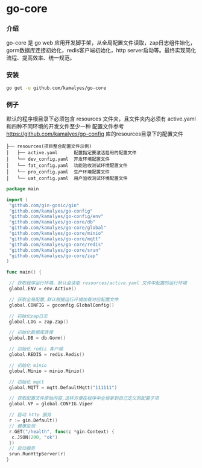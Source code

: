 <!--
 /*
 * @Author: kamalyes 501893067@qq.com
 * @Date: 2023-07-28 00:50:58
 * @LastEditors: kamalyes 501893067@qq.com
 * @LastEditTime: 2024-07-28 23:26:18
 * @FilePath: \go-core\README.md
 * @Description:
 *
 * Copyright (c) 2024 by kamalyes, All Rights Reserved.
 */
-->
# go-core

### 介绍

go-core 是 go web 应用开发脚手架，从全局配置文件读取，zap日志组件始化，gorm数据库连接初始化，redis客户端初始化，http server启动等。最终实现简化流程、提高效率、统一规范。

### 安装

```bash
go get -u github.com/kamalyes/go-core
```

### 例子

默认的程序根目录下必须包含 resources 文件夹，且文件夹内必须有 active.yaml和四种不同环境的开发文件至少一种
配置文件参考 <https://github.com/kamalyes/go-config> 库的resources目录下的配置文件

```shell
├── resources(项目整合配置文件示例)
│   ├── active.yaml      配置指定要激活启用的配置文件
│   └── dev_config.yaml  开发环境配置文件
│   └── fat_config.yaml  功能验收测试环境配置文件
│   └── pro_config.yaml  生产环境配置文件
│   └── uat_config.yaml  用户验收测试环境配置文件
```

```go
package main

import (
 "github.com/gin-gonic/gin"
 "github.com/kamalyes/go-config"
 "github.com/kamalyes/go-config/env"
 "github.com/kamalyes/go-core/db"
 "github.com/kamalyes/go-core/global"
 "github.com/kamalyes/go-core/minio"
 "github.com/kamalyes/go-core/mqtt"
 "github.com/kamalyes/go-core/redis"
 "github.com/kamalyes/go-core/srun"
 "github.com/kamalyes/go-core/zap"
)

func main() {

 // 获取程序运行环境，默认会读取 resources/active.yaml 文件中配置的运行环境
 global.ENV = env.Active()

 // 获取全局配置,默认根据运行环境加载对应配置文件
 global.CONFIG = goconfig.GlobalConfig()

 // 初始化zap日志
 global.LOG = zap.Zap()

 // 初始化数据库连接
 global.DB = db.Gorm()

 // 初始化 redis 客户端
 global.REDIS = redis.Redis()

 // 初始化 minio
 global.Minio = minio.Minio()

 // 初始化 mqtt
 global.MQTT = mqtt.DefaultMqtt("111111")

 // 获取配置文件原始内容,这样方便在程序中全局拿到自己定义的配置子项
 global.VP = global.CONFIG.Viper

 // 启动 http 服务
 r := gin.Default()
 // 健康监测
 r.GET("/health", func(c *gin.Context) {
  c.JSON(200, "ok")
 })
 // 启动服务
 srun.RunHttpServer(r)
}

```
